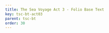 ```yaml
---
title: The Sea Voyage Act 3 - Folio Base Text
key: tsc-bt-act03
parent: tsc-bt
order: 30
---
```

<tei-render mode="drama" linedisplay="5" src="../../../files/TSC-BaseText-Act3.xml" line-display="5" line-prefix="line" line-start="1" close-icon="close" close-label="Close" copy-message="Copied to Clipboard" link-icon="link" link-label="Get link" page-icon="description" page-label="See the original page" pathAssetCss="../../../assets/css"></tei-render>
